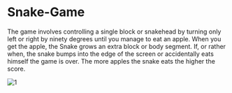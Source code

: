 # Snake-Game
The game involves controlling a single block or snakehead by turning only left or right by ninety degrees until you manage to eat an apple. When you get the apple, the Snake grows an extra block or body segment.  If, or rather when, the snake bumps into the edge of the screen or accidentally eats himself the game is over. The more apples the snake eats the higher the score.

![1](https://user-images.githubusercontent.com/87888134/174720557-910dc581-a756-475d-b734-cef39d06bfca.png)
